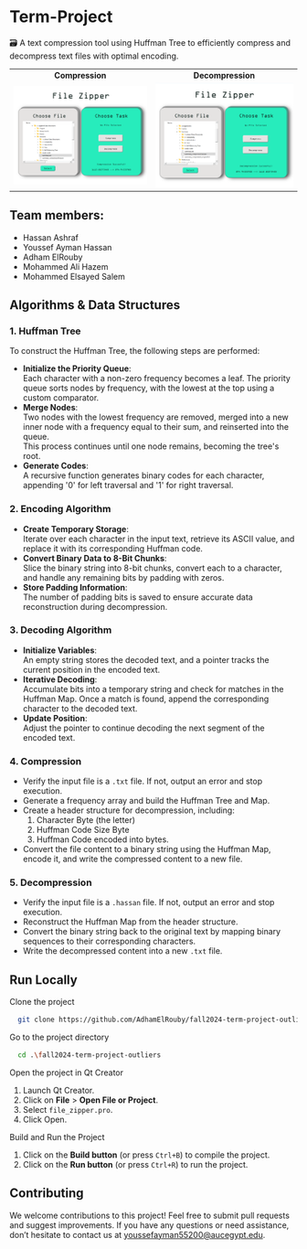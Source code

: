 # Term-Project

🗃️ A text compression tool using Huffman Tree to efficiently compress and decompress text files with optimal encoding.

<div align="center">

<table>
  <tr>
    <td align="center"><strong>Compression</strong></td>
    <td align="center"><strong>Decompression</strong></td>
  </tr>
  <tr>
    <td><img src="./images/demo1.png" alt="compression" width="400"></td>
    <td><img src="./images/demo2.png" alt="decompression" width="400"></td>
  </tr>
</table>

</div>


## Team members:
- Hassan Ashraf
- Youssef Ayman Hassan
- Adham ElRouby
- Mohammed Ali Hazem
- Mohammed Elsayed Salem

## Algorithms & Data Structures

### 1. Huffman Tree
To construct the Huffman Tree, the following steps are performed:
- **Initialize the Priority Queue**:  
  Each character with a non-zero frequency becomes a leaf. The priority queue sorts nodes by frequency, with the lowest at the top using a custom comparator.
- **Merge Nodes**:  
  Two nodes with the lowest frequency are removed, merged into a new inner node with a frequency equal to their sum, and reinserted into the queue.  
  This process continues until one node remains, becoming the tree's root.
- **Generate Codes**:  
  A recursive function generates binary codes for each character, appending '0' for left traversal and '1' for right traversal.

### 2. Encoding Algorithm
- **Create Temporary Storage**:  
  Iterate over each character in the input text, retrieve its ASCII value, and replace it with its corresponding Huffman code.
- **Convert Binary Data to 8-Bit Chunks**:  
  Slice the binary string into 8-bit chunks, convert each to a character, and handle any remaining bits by padding with zeros.
- **Store Padding Information**:  
  The number of padding bits is saved to ensure accurate data reconstruction during decompression.

### 3. Decoding Algorithm
- **Initialize Variables**:  
  An empty string stores the decoded text, and a pointer tracks the current position in the encoded text.
- **Iterative Decoding**:  
  Accumulate bits into a temporary string and check for matches in the Huffman Map. Once a match is found, append the corresponding character to the decoded text.
- **Update Position**:  
  Adjust the pointer to continue decoding the next segment of the encoded text.

### 4. Compression
- Verify the input file is a `.txt` file. If not, output an error and stop execution.
- Generate a frequency array and build the Huffman Tree and Map.
- Create a header structure for decompression, including:
  1. Character Byte (the letter)
  2. Huffman Code Size Byte
  3. Huffman Code encoded into bytes.
- Convert the file content to a binary string using the Huffman Map, encode it, and write the compressed content to a new file.

### 5. Decompression
- Verify the input file is a `.hassan` file. If not, output an error and stop execution.
- Reconstruct the Huffman Map from the header structure.
- Convert the binary string back to the original text by mapping binary sequences to their corresponding characters.
- Write the decompressed content into a new `.txt` file.

## Run Locally

Clone the project

```bash
  git clone https://github.com/AdhamElRouby/fall2024-term-project-outliers.git
```

Go to the project directory

```bash
  cd .\fall2024-term-project-outliers
```

Open the project in Qt Creator

1. Launch Qt Creator.
2. Click on **File** > **Open File or Project**.
3. Select `file_zipper.pro`.
4. Click Open.

Build and Run the Project

1. Click on the **Build button** (or press `Ctrl+B`) to compile the project.
2. Click on the **Run button** (or press `Ctrl+R`) to run the project.

## Contributing

We welcome contributions to this project! Feel free to submit pull requests and suggest improvements. 
If you have any questions or need assistance, don’t hesitate to contact us at youssefayman55200@aucegypt.edu.
